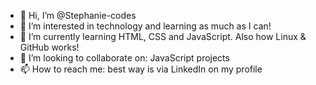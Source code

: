 - 👋 Hi, I’m @Stephanie-codes
- 👀 I’m interested in technology and learning as much as I can!
- 🌱 I’m currently learning HTML, CSS and JavaScript. Also how Linux & GitHub works!
- 💞️ I’m looking to collaborate on: JavaScript projects
- 📫 How to reach me: best way is via LinkedIn on my profile

<!---
Stephanie-codes/Stephanie-codes is a ✨ special ✨ repository because its `README.md` (this file) appears on your GitHub profile.
You can click the Preview link to take a look at your changes.
--->
